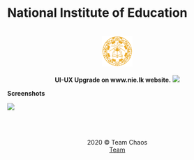 # National Institute of Education

<p align="center">
<br>
  <img width=14% src="https://raw.githubusercontent.com/nieprototype/NIE/master/img/nielogo.png"><br><br>
  <b>UI-UX Upgrade on www.nie.lk website.</b>

  <img width=68% src="https://gotvantage.com/wp-content/uploads/2017/09/abtest.gif">
 
<b>Screenshots</b><br></p>
  <kbd>
  <img src="https://github.com/itpmcde/Code-Complexity-Tool/blob/master/assets/media/interface/2.png">
  </kbd>
  <br><br>
  
  <br>
   <p align=center>2020 © Team Chaos<br>
 <a href="https://github.com/itpmcde/Code-Complexity-Tool/graphs/contributors">Team</a>
  </p>
</p>
